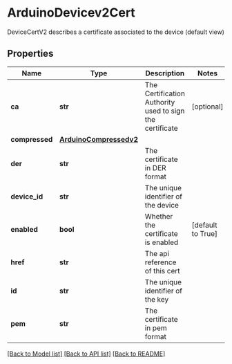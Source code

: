# ArduinoDevicev2Cert

DeviceCertV2 describes a certificate associated to the device (default view)
## Properties
Name | Type | Description | Notes
------------ | ------------- | ------------- | -------------
**ca** | **str** | The Certification Authority used to sign the certificate | [optional] 
**compressed** | [**ArduinoCompressedv2**](ArduinoCompressedv2.md) |  | 
**der** | **str** | The certificate in DER format | 
**device_id** | **str** | The unique identifier of the device | 
**enabled** | **bool** | Whether the certificate is enabled | [default to True]
**href** | **str** | The api reference of this cert | 
**id** | **str** | The unique identifier of the key | 
**pem** | **str** | The certificate in pem format | 

[[Back to Model list]](../README.md#documentation-for-models) [[Back to API list]](../README.md#documentation-for-api-endpoints) [[Back to README]](../README.md)


